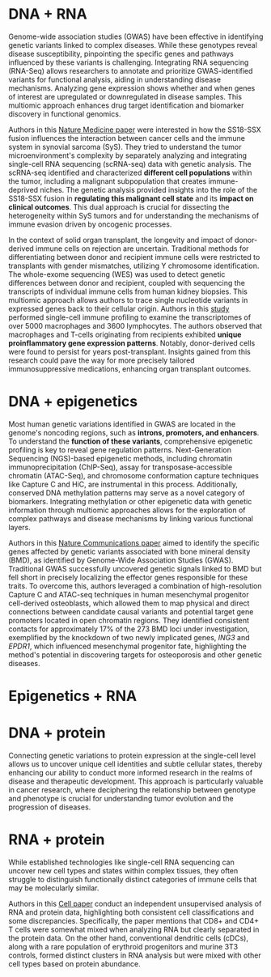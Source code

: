 # DNA + RNA
Genome-wide association studies (GWAS) have been effective in identifying genetic variants linked to complex diseases. While these genotypes reveal disease susceptibility, pinpointing the specific genes and pathways influenced by these variants is challenging. Integrating RNA sequencing (RNA-Seq) allows researchers to annotate and prioritize GWAS-identified variants for functional analysis, aiding in understanding disease mechanisms. Analyzing gene expression shows whether and when genes of interest are upregulated or downregulated in disease samples. This multiomic approach enhances drug target identification and biomarker discovery in functional genomics.

Authors in this [Nature Medicine paper](https://www.nature.com/articles/s41591-020-01212-6) were interested in how the SS18-SSX fusion influences the interaction between cancer cells and the immune system in synovial sarcoma (SyS). They tried to understand the tumor microenvironment's complexity by separately analyzing and integrating single-cell RNA sequencing (scRNA-seq) data with genetic analysis. The scRNA-seq identified and characterized **different cell populations** within the tumor, including a malignant subpopulation that creates immune-deprived niches. The genetic analysis provided insights into the role of the SS18-SSX fusion in **regulating this malignant cell state** and its **impact on clinical outcomes**. This dual approach is crucial for dissecting the heterogeneity within SyS tumors and for understanding the mechanisms of immune evasion driven by oncogenic processes.

In the context of solid organ transplant, the longevity and impact of donor-derived immune cells on rejection are uncertain. Traditional methods for differentiating between donor and recipient immune cells were restricted to transplants with gender mismatches, utilizing Y chromosome identification. The whole-exome sequencing (WES) was used to detect genetic differences between donor and recipient, coupled with sequencing the transcripts of individual immune cells from human kidney biopsies. This multiomic approach allows authors to trace single nucleotide variants in expressed genes back to their cellular origin. Authors in this [study](https://journals.lww.com/jasn/fulltext/2020/09000/harnessing_expressed_single_nucleotide_variation.12.aspx) performed single-cell immune profiling to examine the transcriptomes of over 5000 macrophages and 3600 lymphocytes. The authors observed that macrophages and T-cells originating from recipients exhibited **unique proinflammatory gene expression patterns**. Notably, donor-derived cells were found to persist for years post-transplant. Insights gained from this research could pave the way for more precisely tailored immunosuppressive medications, enhancing organ transplant outcomes.

# DNA + epigenetics 
Most human genetic variations identified in GWAS are located in the genome's noncoding regions, such as **introns, promoters, and enhancers**. To understand the **function of these variants**, comprehensive epigenetic profiling is key to reveal gene regulation patterns. Next-Generation Sequencing (NGS)-based epigenetic methods, including chromatin immunoprecipitation (ChIP-Seq), assay for transposase-accessible chromatin (ATAC-Seq), and chromosome conformation capture techniques like Capture C and HiC, are instrumental in this process. Additionally, conserved DNA methylation patterns may serve as a novel category of biomarkers. Integrating methylation or other epigenetic data with genetic information through multiomic approaches allows for the exploration of complex pathways and disease mechanisms by linking various functional layers.

Authors in this [Nature Communications paper](https://www.nature.com/articles/s41467-019-09302-x) aimed to identify the specific genes affected by genetic variants associated with bone mineral density (BMD), as identified by Genome-Wide Association Studies (GWAS). Traditional GWAS successfully uncovered genetic signals linked to BMD but fell short in precisely localizing the effector genes responsible for these traits. To overcome this, authors leveraged a combination of high-resolution Capture C and ATAC-seq techniques in human mesenchymal progenitor cell-derived osteoblasts, which allowed them to map physical and direct connections between candidate causal variants and potential target gene promoters located in open chromatin regions. They identified consistent contacts for approximately 17% of the 273 BMD loci under investigation, exemplified by the knockdown of two newly implicated genes, *ING3* and *EPDR1*, which influenced mesenchymal progenitor fate, highlighting the method's potential in discovering targets for osteoporosis and other genetic diseases​.


# Epigenetics + RNA


# DNA + protein
Connecting genetic variations to protein expression at the single-cell level allows us to uncover unique cell identities and subtle cellular states, thereby enhancing our ability to conduct more informed research in the realms of disease and therapeutic development. This approach is particularly valuable in cancer research, where deciphering the relationship between genotype and phenotype is crucial for understanding tumor evolution and the progression of diseases.

# RNA + protein
While established technologies like single-cell RNA sequencing can uncover new cell types and states within complex tissues, they often struggle to distinguish functionally distinct categories of immune cells that may be molecularly similar.

Authors in this [Cell paper](https://www.cell.com/cell/fulltext/S0092-8674(21)00583-3) conduct an independent unsupervised analysis of RNA and protein data, highlighting both consistent cell classifications and some discrepancies. Specifically, the paper mentions that CD8+ and CD4+ T cells were somewhat mixed when analyzing RNA but clearly separated in the protein data. On the other hand, conventional dendritic cells (cDCs), along with a rare population of erythroid progenitors and murine 3T3 controls, formed distinct clusters in RNA analysis but were mixed with other cell types based on protein abundance.



